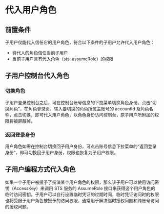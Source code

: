 # 代入用户角色

## 前置条件

子用户仅能代入信任它的用户角色，符合以下条件的子用户允许代入用户角色：

- 待代入的角色信任当前子用户
- 当前子用户具有代入角色（sts: assumeRole）的权限

## 子用户控制台代入角色

### 切换角色

子用户登录控制台之后，可在控制台账号信息的下拉菜单切换角色身份。点击“切换角色”，在角色登录页，输入要切换的角色所属主账号的 accountId 及角色名称，点击切换，即可代入用户角色，以角色身份访问控制台，原子用户所附加的权限将被屏蔽掉。

### 返回登录身份

用户角色如需在控制台切换回子用户身份，可点击账号信息下拉菜单的“返回登录身份”，即可切换回子用户身份，权限也恢复为子用户权限。

## 子用户编程方式代入角色

如果一个子用户被授予了扮演某个用户角色的权限，那么该子用户可以使用访问密钥（AccessKey）来调用 STS 服务的 AssumeRole 接口来获得这个用户角色的临时访问密钥。子用户可以自行设置临时凭证的过期时间，临时凭证访问时的权限也将受限于用户角色被授予的访问权限，通常用于解决临时授权问题和跨账号访问的授权问题。

